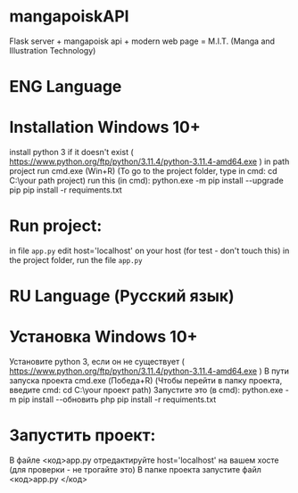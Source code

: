 # mangapoiskAPI
Flask server + mangapoisk api + modern web page = M.I.T. (Manga and Illustration Technology)

# ENG Language

# Installation Windows 10+
  install python 3 if it doesn't exist ( https://www.python.org/ftp/python/3.11.4/python-3.11.4-amd64.exe )
  in path project run cmd.exe (Win+R)
  (To go to the project folder, type in cmd: cd C:\your path project)
  run this (in cmd):
  python.exe -m pip install --upgrade pip
  pip install -r requiments.txt

# Run project:
  in file <code>app.py</code> edit host='localhost' on your host (for test - don't touch this)
  in the project folder, run the file <code>app.py</code>


# RU Language (Русский язык)
# Установка Windows 10+
  Установите python 3, если он не существует ( https://www.python.org/ftp/python/3.11.4/python-3.11.4-amd64.exe )
  В пути запуска проекта cmd.exe (Победа+R)
  (Чтобы перейти в папку проекта, введите cmd: cd C:\your проект path)
  Запустите это (в cmd):
  python.exe -m pip install --обновить php
  pip install -r requiments.txt

# Запустить проект:
  В файле <код>app.py </code> отредактируйте host='localhost' на вашем хосте (для проверки - не трогайте это)
  В папке проекта запустите файл <код>app.py </код>
